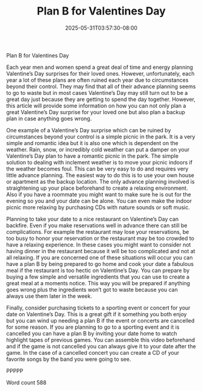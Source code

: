 ﻿---
title: "Plan B for Valentines Day"
date: 2025-05-31T03:57:30-08:00
description: "Valentines Day txt Tips for Web Success"
featured_image: "/images/Valentines Day txt.jpg"
tags: ["Valentines Day txt"]
---

Plan B for Valentines Day

Each year men and women spend a great deal of time and energy planning Valentine’s Day surprises for their loved ones. However, unfortunately, each year a lot of these plans are often ruined each year due to circumstances beyond their control. They may find that all of their advance planning seems to go to waste but in most cases Valentine’s Day may still turn out to be a great day just because they are getting to spend the day together. However, this article will provide some information on how you can not only plan a great Valentine’s Day surprise for your loved one but also plan a backup plan in case anything goes wrong. 

One example of a Valentine’s Day surprise which can be ruined by circumstances beyond your control is a simple picnic in the park. It is a very simple and romantic idea but it is also one which is dependent on the weather. Rain, snow, or incredibly cold weather can put a damper on your Valentine’s Day plan to have a romantic picnic in the park. The simple solution to dealing with inclement weather is to move your picnic indoors if the weather becomes foul. This can be very easy to do and requires very little advance planning. The easiest way to do this is to use your own house or apartment as the backup location. The only advance planning involved is straightening up your place beforehand to create a relaxing environment. Also if you have a roommate you might want to make sure he is out for the evening so you and your date can be alone. You can even make the indoor picnic more relaxing by purchasing CDs with nature sounds or soft music.

Planning to take your date to a nice restaurant on Valentine’s Day can backfire. Even if you make reservations well in advance there can still be complications. For example the restaurant may lose your reservations, be too busy to honor your reservation or the restaurant may be too crowded to have a relaxing experience. In these cases you might want to consider not having dinner in the restaurant because it will be too complicated and not at all relaxing. If you are concerned one of these situations will occur you can have a plan B by being prepared to go home and cook your date a fabulous meal if the restaurant is too hectic on Valentine’s Day. You can prepare by buying a few simple and versatile ingredients that you can use to create a great meal at a moments notice. This way you will be prepared if anything goes wrong plus the ingredients won’t got to waste because you can always use them later in the week.

Finally, consider purchasing tickets to a sporting event or concert for your date on Valentine’s Day. This is a great gift if it something you both enjoy but you can wind up needing a plan B if the event or concerts are cancelled for some reason. If you are planning to go to a sporting event and it is cancelled you can have a plan B by inviting your date home to watch highlight tapes of previous games. You can assemble this video beforehand and if the game is not cancelled you can always give it to your date after the game. In the case of a cancelled concert you can create a CD of your favorite songs by the band you were going to see. 

PPPPP

Word count 588

